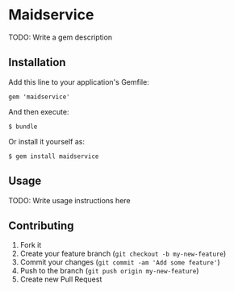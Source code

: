 # Maidservice

TODO: Write a gem description

## Installation

Add this line to your application's Gemfile:

    gem 'maidservice'

And then execute:

    $ bundle

Or install it yourself as:

    $ gem install maidservice

## Usage

TODO: Write usage instructions here

## Contributing

1. Fork it
2. Create your feature branch (`git checkout -b my-new-feature`)
3. Commit your changes (`git commit -am 'Add some feature'`)
4. Push to the branch (`git push origin my-new-feature`)
5. Create new Pull Request
